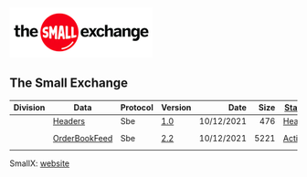 [![SmallX](https://github.com/Open-Markets-Initiative/Directory/blob/main/Organizations/SmallX/Images/Logo.png)](https://smallexchange.com/)


## The Small Exchange

| Division | Data | Protocol | Version | Date | Size | [Status][Omi.Glossary.Status] | [Testing][Omi.Glossary.Testing] | Specification |
| --- | --- | --- | --- | ---: | ---: | --- | --- | --- |
|  | [Headers][SmallX.Headers.Sbe.v1.0.Dissector] | Sbe | [1.0][SmallX.Headers.Sbe.v1.0.Dissector] | 10/12/2021 | 476 | [Header][Omi.Glossary.Status.Header] | [Beta][Omi.Glossary.Testing.Beta] | [url][SmallX.Headers.Sbe.v1.0.Url] - [pdf][SmallX.Headers.Sbe.v1.0.Pdf] |
|  | [OrderBookFeed][SmallX.OrderBookFeed.Sbe.v2.2.Dissector] | Sbe | [2.2][SmallX.OrderBookFeed.Sbe.v2.2.Dissector] | 10/12/2021 | 5221 | [Active][Omi.Glossary.Status.Active] | [Untested][Omi.Glossary.Testing.Untested] | [url][SmallX.OrderBookFeed.Sbe.v2.2.Url] - [pdf][SmallX.OrderBookFeed.Sbe.v2.2.Pdf] - [xml][SmallX.OrderBookFeed.Sbe.v2.2.Xml] |


SmallX: [website](https://smallexchange.com/ "Go to The Small Exchange")


[Omi.Glossary.Status]: https://github.com/Open-Markets-Initiative/Directory/blob/main/Glossary/Status.md "Protocol Deployment Status"
[Omi.Glossary.Status.Active]: https://github.com/Open-Markets-Initiative/Directory/blob/main/Glossary/Status.md "Deployment Status: Protocol is in active production"
[Omi.Glossary.Status.Deprecated]: https://github.com/Open-Markets-Initiative/Directory/blob/main/Glossary/Status.md "Deployment Status: Protocol is no longer in active use"
[Omi.Glossary.Status.Future]: https://github.com/Open-Markets-Initiative/Directory/blob/main/Glossary/Status.md "Deployment Status: Protocol is not yet deployed to an active production environment"
[Omi.Glossary.Status.Unknown]: https://github.com/Open-Markets-Initiative/Directory/blob/main/Glossary/Status.md "Deployment Status: Protocol deployment status is unknown"
[Omi.Glossary.Status.Header]: https://github.com/Open-Markets-Initiative/Directory/blob/main/Glossary/Status.md "Deployment Status: Header only protocol provided for debugging"
[Omi.Glossary.Testing]: https://github.com/Open-Markets-Initiative/Directory/blob/main/Glossary/Testing.md "Protocol Testing Status"
[Omi.Glossary.Testing.Verified]: https://github.com/Open-Markets-Initiative/Directory/blob/main/Glossary/Testing.md "Testing Status: Protocol has been tested on live data"
[Omi.Glossary.Testing.Incomplete]: https://github.com/Open-Markets-Initiative/Directory/blob/main/Glossary/Testing.md "Testing Status: Protocol has been tested on live data but contains known issues"
[Omi.Glossary.Testing.Beta]: https://github.com/Open-Markets-Initiative/Directory/blob/main/Glossary/Testing.md "Testing Status: Protocol has not been tested and structure is speculative"
[Omi.Glossary.Testing.Untested]: https://github.com/Open-Markets-Initiative/Directory/blob/main/Glossary/Testing.md "Testing Status: Protocol has not been tested on live data"

[SmallX.OrderBookFeed.Sbe.v2.2.Dissector]: https://github.com/Open-Markets-Initiative/wireshark-lua/blob/main/SmallX/SmallX_OrderBookFeed_Sbe_v2_2_Dissector.lua "SmallX OrderBookFeed Sbe v2.2 Wireshark Dissector"
[SmallX.OrderBookFeed.Sbe.v2.2.Url]: https://smallexchange.com/reference/info-hub "The Small Exchange 2.2 Url"
[SmallX.OrderBookFeed.Sbe.v2.2.Pdf]: https://github.com/Open-Markets-Initiative/Directory/blob/main/Organizations/SmallX/Specifications/SmallX.OrderDataFeed.Sbe.v2.2.pdf "The Small Exchange 2.2 Pdf"
[SmallX.OrderBookFeed.Sbe.v2.2.Xml]: https://github.com/Open-Markets-Initiative/Directory/blob/main/Organizations/SmallX/Specifications/SmallX.OrderDataFeed.Sbe.v2.2.xml "The Small Exchange 2.2 Xml"
[SmallX.Headers.Sbe.v1.0.Dissector]: https://github.com/Open-Markets-Initiative/wireshark-lua/blob/main/SmallX/SmallX_Headers_Sbe_v1_0_Dissector.lua "SmallX Headers Sbe v1.0 Wireshark Dissector"
[SmallX.Headers.Sbe.v1.0.Url]: https://smallexchange.com/reference/info-hub "The Small Exchange 1.0 Url"
[SmallX.Headers.Sbe.v1.0.Pdf]: https://github.com/Open-Markets-Initiative/Directory/blob/main/Organizations/SmallX/Specifications/SmallX.OrderDataFeed.Sbe.v2.2.pdf "The Small Exchange 1.0 Pdf"
